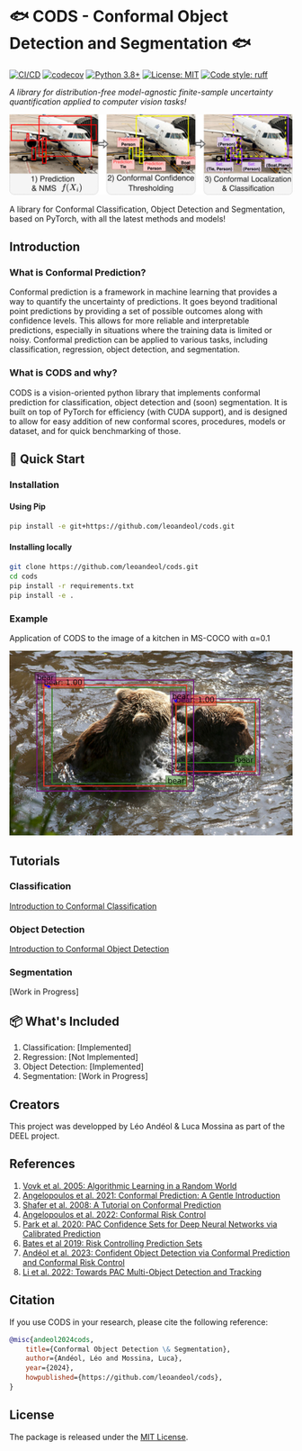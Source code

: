 # 🐟 CODS - Conformal Object Detection and Segmentation 🐟
[![CI/CD](https://github.com/leoandeol/cods/actions/workflows/ci-cd.yml/badge.svg)](https://github.com/leoandeol/cods/actions/workflows/ci-cd.yml)
[![codecov](https://codecov.io/gh/leoandeol/cods/graph/badge.svg?token=2KOEVMT877)](https://codecov.io/gh/leoandeol/cods)
[![Python 3.8+](https://img.shields.io/badge/python-3.8+-blue.svg)](https://www.python.org/downloads/)
[![License: MIT](https://img.shields.io/badge/License-MIT-yellow.svg)](https://opensource.org/licenses/MIT)
[![Code style: ruff](https://img.shields.io/endpoint?url=https://raw.githubusercontent.com/astral-sh/ruff/main/assets/badge/v2.json)](https://github.com/astral-sh/ruff)

*A library for distribution-free model-agnostic finite-sample uncertainty quantification applied to computer vision tasks!*

![](./docs/pics/od_main.jpg)

A library for Conformal Classification, Object Detection and Segmentation, based on PyTorch, with all the latest methods and models!

## Introduction

### What is Conformal Prediction?

Conformal prediction is a framework in machine learning that provides a way to quantify the uncertainty of predictions.
It goes beyond traditional point predictions by providing a set of possible outcomes along with confidence levels.
This allows for more reliable and interpretable predictions, especially in situations where the training data is limited or noisy.
Conformal prediction can be applied to various tasks, including classification, regression, object detection, and segmentation.

### What is CODS and why?

CODS is a vision-oriented python library that implements conformal prediction for classification, object detection and (soon) segmentation.
It is built on top of PyTorch for efficiency (with CUDA support), and is designed to allow for easy addition of new conformal scores, procedures, models or dataset, and for quick benchmarking of those.

## 🚀 Quick Start

### Installation

#### Using Pip

```bash
pip install -e git+https://github.com/leoandeol/cods.git
```

#### Installing locally

```bash
git clone https://github.com/leoandeol/cods.git
cd cods
pip install -r requirements.txt
pip install -e .
```

### Example

Application of CODS to the image of a kitchen in MS-COCO with α=0.1

![](./docs/pics/od_bears.jpg)

## Tutorials

### Classification

[Introduction to Conformal Classification](./notebooks/(CLASSIF)%201%20-%20Introduction%20to%20Conformal%20Classification.ipynb)

### Object Detection

[Introduction to Conformal Object Detection](./notebooks/(OD)%201%20-%20Introduction%20to%20Conformal%20Object%20Detection.ipynb)

### Segmentation

[Work in Progress]

## 📦 What's Included

1. Classification: [Implemented]
2. Regression: [Not Implemented]
3. Object Detection: [Implemented]
4. Segmentation: [Work in Progress]

## Creators

This project was developped by Léo Andéol & Luca Mossina as part of the DEEL project.

## References

1. [Vovk et al. 2005: Algorithmic Learning in a Random World](https://link.springer.com/book/10.1007/978-3-031-06649-8)
2. [Angelopoulos et al. 2021: Conformal Prediction: A Gentle Introduction](https://www.nowpublishers.com/article/Details/MAL-101)
3. [Shafer et al. 2008: A Tutorial on Conformal Prediction](https://www.jmlr.org/papers/v9/shafer08a.html)
4. [Angelopoulos et al. 2022: Conformal Risk Control](https://arxiv.org/abs/2208.02814)
5. [Park et al. 2020: PAC Confidence Sets for Deep Neural Networks via Calibrated Prediction](https://arxiv.org/abs/2001.00106)
6. [Bates et al 2019: Risk Controlling Prediction Sets](https://dl.acm.org/doi/abs/10.1145/3478535)
7. [Andéol et al. 2023: Confident Object Detection via Conformal Prediction and Conformal Risk Control](https://proceedings.mlr.press/v204/andeol23a.html)
8. [Li et al. 2022: Towards PAC Multi-Object Detection and Tracking](https://arxiv.org/abs/2204.07482)

## Citation

If you use CODS in your research, please cite the following reference:

```bibtex
@misc{andeol2024cods,
    title={Conformal Object Detection \& Segmentation},
    author={Andéol, Léo and Mossina, Luca},
    year={2024},
    howpublished={https://github.com/leoandeol/cods},
}
```

## License

The package is released under the [MIT License](https://choosealicense.com/licenses/mit).
